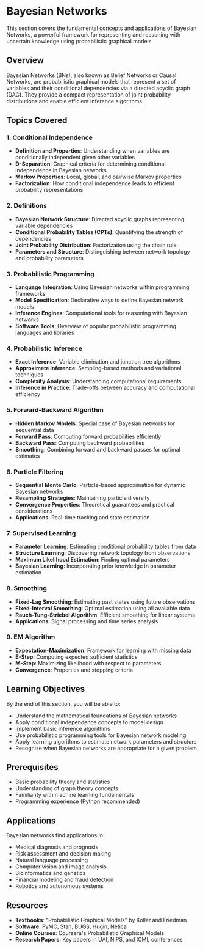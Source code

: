 # Bayesian Networks

This section covers the fundamental concepts and applications of Bayesian Networks, a powerful framework for representing and reasoning with uncertain knowledge using probabilistic graphical models.

## Overview

Bayesian Networks (BNs), also known as Belief Networks or Causal Networks, are probabilistic graphical models that represent a set of variables and their conditional dependencies via a directed acyclic graph (DAG). They provide a compact representation of joint probability distributions and enable efficient inference algorithms.

## Topics Covered

### 1. Conditional Independence
- **Definition and Properties**: Understanding when variables are conditionally independent given other variables
- **D-Separation**: Graphical criteria for determining conditional independence in Bayesian networks
- **Markov Properties**: Local, global, and pairwise Markov properties
- **Factorization**: How conditional independence leads to efficient probability representations

### 2. Definitions
- **Bayesian Network Structure**: Directed acyclic graphs representing variable dependencies
- **Conditional Probability Tables (CPTs)**: Quantifying the strength of dependencies
- **Joint Probability Distribution**: Factorization using the chain rule
- **Parameters and Structure**: Distinguishing between network topology and probability parameters

### 3. Probabilistic Programming
- **Language Integration**: Using Bayesian networks within programming frameworks
- **Model Specification**: Declarative ways to define Bayesian network models
- **Inference Engines**: Computational tools for reasoning with Bayesian networks
- **Software Tools**: Overview of popular probabilistic programming languages and libraries

### 4. Probabilistic Inference
- **Exact Inference**: Variable elimination and junction tree algorithms
- **Approximate Inference**: Sampling-based methods and variational techniques
- **Complexity Analysis**: Understanding computational requirements
- **Inference in Practice**: Trade-offs between accuracy and computational efficiency

### 5. Forward-Backward Algorithm
- **Hidden Markov Models**: Special case of Bayesian networks for sequential data
- **Forward Pass**: Computing forward probabilities efficiently
- **Backward Pass**: Computing backward probabilities
- **Smoothing**: Combining forward and backward passes for optimal estimates

### 6. Particle Filtering
- **Sequential Monte Carlo**: Particle-based approximation for dynamic Bayesian networks
- **Resampling Strategies**: Maintaining particle diversity
- **Convergence Properties**: Theoretical guarantees and practical considerations
- **Applications**: Real-time tracking and state estimation

### 7. Supervised Learning
- **Parameter Learning**: Estimating conditional probability tables from data
- **Structure Learning**: Discovering network topology from observations
- **Maximum Likelihood Estimation**: Finding optimal parameters
- **Bayesian Learning**: Incorporating prior knowledge in parameter estimation

### 8. Smoothing
- **Fixed-Lag Smoothing**: Estimating past states using future observations
- **Fixed-Interval Smoothing**: Optimal estimation using all available data
- **Rauch-Tung-Striebel Algorithm**: Efficient smoothing for linear systems
- **Applications**: Signal processing and time series analysis

### 9. EM Algorithm
- **Expectation-Maximization**: Framework for learning with missing data
- **E-Step**: Computing expected sufficient statistics
- **M-Step**: Maximizing likelihood with respect to parameters
- **Convergence**: Properties and stopping criteria

## Learning Objectives

By the end of this section, you will be able to:

- Understand the mathematical foundations of Bayesian networks
- Apply conditional independence concepts to model design
- Implement basic inference algorithms
- Use probabilistic programming tools for Bayesian network modeling
- Apply learning algorithms to estimate network parameters and structure
- Recognize when Bayesian networks are appropriate for a given problem

## Prerequisites

- Basic probability theory and statistics
- Understanding of graph theory concepts
- Familiarity with machine learning fundamentals
- Programming experience (Python recommended)

## Applications

Bayesian networks find applications in:
- Medical diagnosis and prognosis
- Risk assessment and decision making
- Natural language processing
- Computer vision and image analysis
- Bioinformatics and genetics
- Financial modeling and fraud detection
- Robotics and autonomous systems

## Resources

- **Textbooks**: "Probabilistic Graphical Models" by Koller and Friedman
- **Software**: PyMC, Stan, BUGS, Hugin, Netica
- **Online Courses**: Coursera's Probabilistic Graphical Models
- **Research Papers**: Key papers in UAI, NIPS, and ICML conferences 